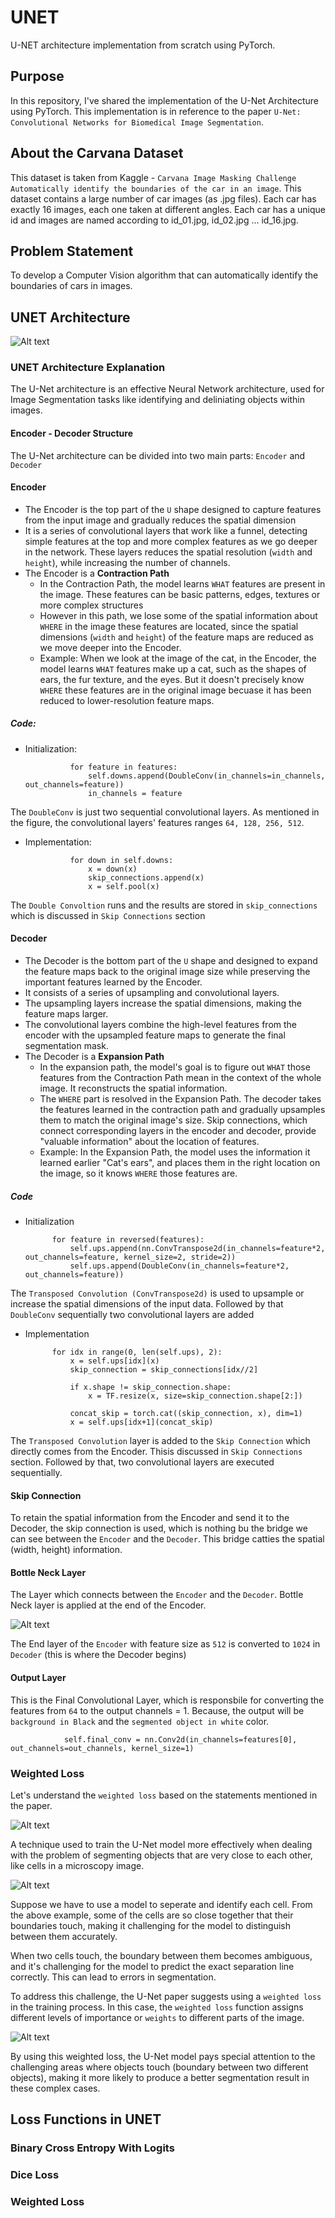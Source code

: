 # UNET
U-NET architecture implementation from scratch using PyTorch.

## Purpose
In this repository, I've shared the implementation of the U-Net Architecture using PyTorch. This implementation is in reference to the paper `U-Net: Convolutional Networks for Biomedical Image Segmentation`.

## About the Carvana Dataset
This dataset is taken from Kaggle - `Carvana Image Masking Challenge Automatically identify the boundaries of the car in an image`. This dataset contains a large number of car images (as .jpg files). Each car has exactly 16 images, each one taken at different angles. Each car has a unique id and images are named according to id_01.jpg, id_02.jpg … id_16.jpg.

## Problem Statement
To develop a Computer Vision algorithm that can automatically identify the boundaries of cars in images.

## UNET Architecture
![Alt text](UNET_Architecture.png)

### UNET Architecture Explanation
The U-Net architecture is an effective Neural Network architecture, used for Image Segmentation tasks like identifying and deliniating objects within images.

#### Encoder - Decoder Structure
The U-Net architecture can be divided into two main parts: `Encoder` and `Decoder` 

#### Encoder
- The Encoder is the top part of the `U` shape designed to capture features from the input image and gradually reduces the spatial dimension
- It is a series of convolutional layers that work like a funnel, detecting simple features at the top and more complex features as we go deeper in the network. These layers reduces the spatial resolution (`width` and `height`), while increasing the number of channels.
- The Encoder is a **Contraction Path**
    - In the Contraction Path, the model learns `WHAT` features are present in the image. These features can be basic patterns, edges, textures or more complex structures
    - However in this path, we lose some of the spatial information about `WHERE` in the image these features are located, since the spatial dimensions (`width` and `height`) of the feature maps are reduced as we move deeper into the Encoder.
    - Example: When we look at the image of the cat, in the Encoder, the model learns `WHAT` features make up a cat, such as the shapes of ears, the fur texture, and the eyes. But it doesn't precisely know `WHERE` these features are in the original image becuase it has been reduced to lower-resolution feature maps.

##### Code:

- Initialization:
                
                for feature in features:
                    self.downs.append(DoubleConv(in_channels=in_channels, out_channels=feature))
                    in_channels = feature

The `DoubleConv` is just two sequential convolutional layers. As mentioned in the figure, the convolutional layers' features ranges `64, 128, 256, 512`.

- Implementation: 

                for down in self.downs:
                    x = down(x)
                    skip_connections.append(x)
                    x = self.pool(x)

The `Double Convoltion` runs and the results are stored in `skip_connections` which is discussed in `Skip Connections` section

#### Decoder
- The Decoder is the bottom part of the `U` shape and designed to expand the feature maps back to the original image size while preserving the important features learned by the Encoder.
- It consists of a series of upsampling and convolutional layers.
- The upsampling layers increase the spatial dimensions, making the feature maps larger.
- The convolutional layers combine the high-level features from the encoder with the upsampled feature maps to generate the final segmentation mask.
- The Decoder is a **Expansion Path**
    - In the expansion path, the model's goal is to figure out `WHAT` those features from the Contraction Path mean in the context of the whole image. It reconstructs the spatial information.
    - The `WHERE` part is resolved in the Expansion Path. The decoder takes the features learned in the contraction path and gradually upsamples them to match the original image's size. Skip connections, which connect corresponding layers in the encoder and decoder, provide "valuable information" about the location of features.
    - Example: In the Expansion Path, the model uses the information it learned earlier "Cat's ears", and places them in the right location on the image, so it knows `WHERE` those features are.

##### Code

- Initialization

            for feature in reversed(features):
                self.ups.append(nn.ConvTranspose2d(in_channels=feature*2, out_channels=feature, kernel_size=2, stride=2))
                self.ups.append(DoubleConv(in_channels=feature*2, out_channels=feature))

The `Transposed Convolution (ConvTranspose2d)` is used to upsample or increase the spatial dimensions of the input data. Followed by that `DoubleConv` sequentially two convolutional layers are added

- Implementation

            for idx in range(0, len(self.ups), 2):
                x = self.ups[idx](x)
                skip_connection = skip_connections[idx//2]

                if x.shape != skip_connection.shape:
                    x = TF.resize(x, size=skip_connection.shape[2:])
                
                concat_skip = torch.cat((skip_connection, x), dim=1)
                x = self.ups[idx+1](concat_skip)

The `Transposed Convolution` layer is added to the `Skip Connection` which directly comes from the Encoder. Thisis discussed in `Skip Connections` section. Followed by that, two convolutional layers are executed sequentially.

#### Skip Connection

To retain the spatial information from the Encoder and send it to the Decoder, the skip connection is used, which is nothing bu the bridge we can see between the `Encoder` and the `Decoder`. This bridge catties the spatial (width, height) information.

#### Bottle Neck Layer

The Layer which connects between the `Encoder` and the `Decoder`. Bottle Neck layer is applied at the end of the Encoder.

![Alt text](image.png)

The End layer of the `Encoder` with feature size as `512` is converted to `1024` in `Decoder` (this is where the Decoder begins)

#### Output Layer

This is the Final Convolutional Layer, which is responsbile for converting the features from `64` to the output channels = 1. Because, the output will be `background in Black` and the `segmented object in white` color.

                self.final_conv = nn.Conv2d(in_channels=features[0], out_channels=out_channels, kernel_size=1)

### Weighted Loss

Let's understand the `weighted loss` based on the statements mentioned in the paper.

![Alt text](image-1.png)

A technique used to train the U-Net model more effectively when dealing with the problem of segmenting objects that are very close to each other, like cells in a microscopy image.

![Alt text](image-2.png)

Suppose we have to use a model to seperate and identify each cell. From the above example, some of the cells are so close together that their boundaries touch, making it challenging for the model to distinguish between them accurately.

When two cells touch, the boundary between them becomes ambiguous, and it's challenging for the model to predict the exact separation line correctly. This can lead to errors in segmentation.

To address this challenge, the U-Net paper suggests using a `weighted loss` in the training process. In this case, the `weighted loss` function assigns different levels of importance or `weights` to different parts of the image.

![Alt text](image-3.png)


By using this weighted loss, the U-Net model pays special attention to the challenging areas where objects touch (boundary between two different objects), making it more likely to produce a better segmentation result in these complex cases.

## Loss Functions in UNET
### Binary Cross Entropy With Logits
### Dice Loss
### Weighted Loss